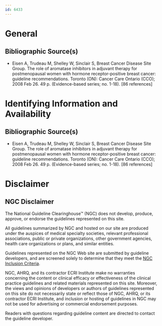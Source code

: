 ```yaml
---
id: 6433
---
```


# General

## Bibliographic Source(s)

- Eisen A, Trudeau M, Shelley W, Sinclair S, Breast Cancer Disease Site Group. The role of aromatase inhibitors in adjuvant therapy for postmenopausal women with hormone receptor-positive breast cancer: guideline recommendations. Toronto (ON): Cancer Care Ontario (CCO); 2008 Feb 26. 49 p. (Evidence-based series; no. 1-18). [86 references]

# Identifying Information and Availability

## Bibliographic Source(s)

- Eisen A, Trudeau M, Shelley W, Sinclair S, Breast Cancer Disease Site Group. The role of aromatase inhibitors in adjuvant therapy for postmenopausal women with hormone receptor-positive breast cancer: guideline recommendations. Toronto (ON): Cancer Care Ontario (CCO); 2008 Feb 26. 49 p. (Evidence-based series; no. 1-18). [86 references]

# Disclaimer

## NGC Disclaimer

The National Guideline Clearinghouse™ (NGC) does not develop, produce, approve, or endorse the guidelines represented on this site.

All guidelines summarized by NGC and hosted on our site are produced under the auspices of medical specialty societies, relevant professional associations, public or private organizations, other government agencies, health care organizations or plans, and similar entities.

Guidelines represented on the NGC Web site are submitted by guideline developers, and are screened solely to determine that they meet the [NGC Inclusion Criteria](/help-and-about/summaries/inclusion-criteria).

NGC, AHRQ, and its contractor ECRI Institute make no warranties concerning the content or clinical efficacy or effectiveness of the clinical practice guidelines and related materials represented on this site. Moreover, the views and opinions of developers or authors of guidelines represented on this site do not necessarily state or reflect those of NGC, AHRQ, or its contractor ECRI Institute, and inclusion or hosting of guidelines in NGC may not be used for advertising or commercial endorsement purposes.

Readers with questions regarding guideline content are directed to contact the guideline developer.

